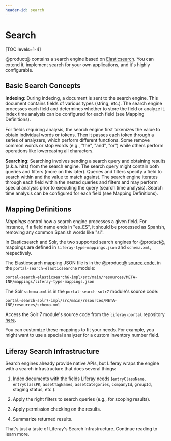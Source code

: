 ```yaml
---
header-id: search
---
```


# Search [](id=introduction-to-liferay-search)

[TOC levels=1-4]

@product@ contains a search engine based on [Elasticsearch](https://www.elastic.co/products/elasticsearch). You can 
extend it, implement search for your own applications, and it's highly
configurable. 

## Basic Search Concepts 

**Indexing**: During indexing, a document is sent to the search engine. This
document contains fields of various types (string, etc.). The search engine
processes each field and determines whether to store the field or analyze it.
Index time analysis can be configured for each field (see Mapping Definitions).

For fields requiring analysis, the search engine first tokenizes the value to
obtain individual words or tokens. Then it passes each token through a series of
analyzers, which perform different functions. Some remove common words or stop
words (e.g., "the", "and", "or") while others perform operations like
lowercasing all characters.

**Searching**: Searching involves sending a search query and obtaining results
(a.k.a. hits) from the search engine. The search query might contain both
queries and filters (more on this later). Queries and filters specify a
field to search within and the value to match against. The search engine
iterates through each field within the nested queries and filters and may
perform special analysis prior to executing the query (search time analysis).
Search time analysis can be configured for each field (see Mapping Definitions).

## Mapping Definitions 

_Mappings_ control how a search engine processes a given field. For instance,
if a field name ends in "es_ES", it should be processed as Spanish, removing any
common Spanish words like "si".

In Elasticsearch and Solr, the two supported search engines for @product@,
mappings are defined in `liferay-type-mappings.json` and `schema.xml`,
respectively.

The Elasticsearch mapping JSON file is in the @product@ 
[source code](https://github.com/liferay/liferay-portal),
in the `portal-search-elasticsearch6`  module:

    portal-search-elasticsearch6-impl/src/main/resources/META-INF/mappings/liferay-type-mappings.json

The Solr `schema.xml` is in the `portal-search-solr7` module's source code:

    portal-search-solr7-impl/src/main/resources/META-INF/resources/schema.xml

Access the Solr 7 module's source code from the `liferay-portal` repository 
[here](https://github.com/liferay/liferay-portal/blob/7.2.x/modules/apps/portal-search-solr7/portal-search-solr7-impl/src/main/resources/META-INF/resources/schema.xml).

You can customize these mappings to fit your needs. For example, you might want
to use a special analyzer for a custom inventory number field.

## Liferay Search Infrastructure 

Search engines already provide native APIs, but Liferay wraps the engine with
a search infrastructure that does several things:

1. Index documents with the fields Liferay needs (`entryClassName`,
   `entryClassPK`, `assetTagNames`, `assetCategories`, `companyId`, `groupId`,
   staging status, etc.).

2. Apply the right filters to search queries (e.g., for scoping
   results).

3.  Apply permission checking on the results.

4.  Summarize returned results.

That's just a taste of Liferay's Search Infrastructure. Continue reading to
learn more.
